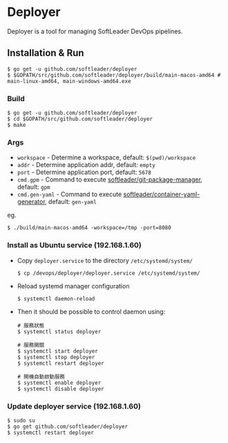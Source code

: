 # Deployer

Deployer is a tool for managing SoftLeader DevOps pipelines.

## Installation & Run

```shell
$ go get -u github.com/softleader/deployer
$ $GOPATH/src/github.com/softleader/deployer/build/main-macos-amd64 # main-linux-amd64, main-windows-amd64.exe
```

### Build

```shell
$ go get -u github.com/softleader/deployer
$ cd $GOPATH/src/github.com/softleader/deployer
$ make
```

### Args

- `workspace` - Determine a workspace, default: `$(pwd)/workspace`
- `addr` - Determine application addr, default: `empty`
- `port` - Determine application port, default: `5678`
- `cmd.gpm` - Command to execute [softleader/git-package-manager](https://github.com/softleader/git-package-manager), default: `gpm`
- `cmd.gen-yaml` - Command to execute [softleader/container-yaml-generator](https://github.com/softleader/container-yaml-generator), default: `gen-yaml`

eg.

```shell
$ ./build/main-macos-amd64 -workspace=/tmp -port=8080
```

### Install as Ubuntu service (192.168.1.60)

- Copy `deployer.service` to the directory `/etc/systemd/system/`

  ````shell
  $ cp /devops/deployer/deployer.service /etc/systemd/system/
  ````

- Reload systemd manager configuration

  ````shell
  $ systemctl daemon-reload
  ````

- Then it should be possible to control daemon using:

  ```shell
  # 服務狀態
  $ systemctl status deployer

  # 服務開關
  $ systemctl start deployer
  $ systemctl stop deployer
  $ systemctl restart deployer

  # 開機自動啟動服務
  $ systemctl enable deployer
  $ systemctl disable deployer
  ```

### Update deployer service (192.168.1.60)

```shell
$ sudo su
$ go get github.com/softleader/deployer
$ systemctl restart deployer
```
